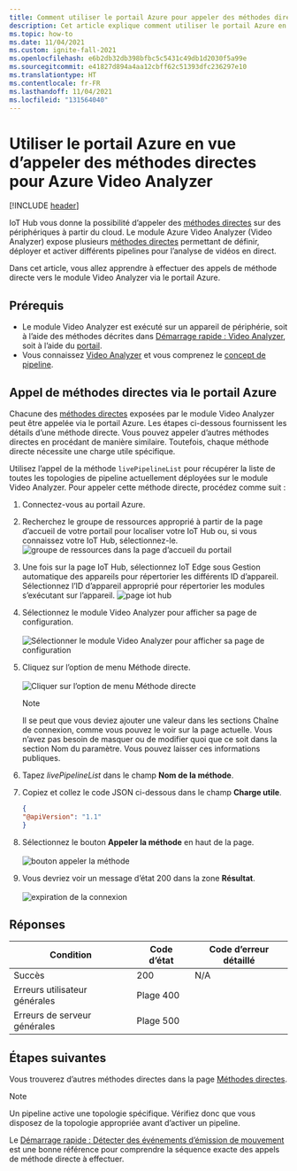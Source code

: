 ```yaml
---
title: Comment utiliser le portail Azure pour appeler des méthodes directes pour Azure Video Analyzer
description: Cet article explique comment utiliser le portail Azure en vue d’appeler des méthodes directes Azure Video Analyzer.
ms.topic: how-to
ms.date: 11/04/2021
ms.custom: ignite-fall-2021
ms.openlocfilehash: e6b2db32db398bfbc5c5431c49db1d2030f5a99e
ms.sourcegitcommit: e41827d894a4aa12cbff62c51393dfc236297e10
ms.translationtype: HT
ms.contentlocale: fr-FR
ms.lasthandoff: 11/04/2021
ms.locfileid: "131564040"
---
```

# <a name="use-azure-portal-to-invoke-direct-methods-for-azure-video-analyzer"></a>Utiliser le portail Azure en vue d’appeler des méthodes directes pour Azure Video Analyzer

[!INCLUDE [header](includes/edge-env.md)]

IoT Hub vous donne la possibilité d’appeler des [méthodes directes](../../../iot-hub/iot-hub-devguide-direct-methods.md#method-invocation-for-iot-edge-modules) sur des périphériques à partir du cloud. Le module Azure Video Analyzer (Video Analyzer) expose plusieurs [méthodes directes](./direct-methods.md) permettant de définir, déployer et activer différents pipelines pour l’analyse de vidéos en direct.

Dans cet article, vous allez apprendre à effectuer des appels de méthode directe vers le module Video Analyzer via le portail Azure.

## <a name="prerequisites"></a>Prérequis

* Le module Video Analyzer est exécuté sur un appareil de périphérie, soit à l’aide des méthodes décrites dans [Démarrage rapide : Video Analyzer](get-started-detect-motion-emit-events.md), soit à l’aide du [portail](./deploy-iot-edge-device.md).
* Vous connaissez [Video Analyzer](../overview.md) et vous comprenez le [concept de pipeline](../pipeline.md).

## <a name="invoking-direct-methods-via-azure-portal"></a>Appel de méthodes directes via le portail Azure

Chacune des [méthodes directes](./direct-methods.md) exposées par le module Video Analyzer peut être appelée via le portail Azure. Les étapes ci-dessous fournissent les détails d’une méthode directe. Vous pouvez appeler d’autres méthodes directes en procédant de manière similaire. Toutefois, chaque méthode directe nécessite une charge utile spécifique.

Utilisez l’appel de la méthode `livePipelineList` pour récupérer la liste de toutes les topologies de pipeline actuellement déployées sur le module Video Analyzer. Pour appeler cette méthode directe, procédez comme suit :

1. Connectez-vous au portail Azure.
1. Recherchez le groupe de ressources approprié à partir de la page d’accueil de votre portail pour localiser votre IoT Hub ou, si vous connaissez votre IoT Hub, sélectionnez-le.
    ![groupe de ressources dans la page d’accueil du portail](./media/use-azure-portal-to-invoke-direct-methods/portal-rg-home.png)
1. Une fois sur la page IoT Hub, sélectionnez IoT Edge sous Gestion automatique des appareils pour répertorier les différents ID d’appareil. Sélectionnez l’ID d’appareil approprié pour répertorier les modules s’exécutant sur l’appareil.
    ![page iot hub](./media/use-azure-portal-to-invoke-direct-methods/iot-hub-page.png)
1. Sélectionnez le module Video Analyzer pour afficher sa page de configuration.<br><br>
    ![Sélectionner le module Video Analyzer pour afficher sa page de configuration](./media/use-azure-portal-to-invoke-direct-methods/modules.png)
1. Cliquez sur l’option de menu Méthode directe. <br><br>
    ![Cliquer sur l’option de menu Méthode directe](./media/use-azure-portal-to-invoke-direct-methods/module-details.png)
    > [!NOTE]
    > Il se peut que vous deviez ajouter une valeur dans les sections Chaîne de connexion, comme vous pouvez le voir sur la page actuelle. Vous n’avez pas besoin de masquer ou de modifier quoi que ce soit dans la section Nom du paramètre. Vous pouvez laisser ces informations publiques.

1. Tapez *livePipelineList* dans le champ **Nom de la méthode**.
1. Copiez et collez le code JSON ci-dessous dans le champ **Charge utile**.
    ```json
    {
    "@apiVersion": "1.1"
    }
    ```
1. Sélectionnez le bouton **Appeler la méthode** en haut de la page.<br><br>
    ![bouton appeler la méthode](./media/use-azure-portal-to-invoke-direct-methods/direct-method.png)
1. Vous devriez voir un message d’état 200 dans la zone **Résultat**.<br><br>
    ![expiration de la connexion](./media/use-azure-portal-to-invoke-direct-methods/connection-timeout.png)

## <a name="responses"></a>Réponses

| Condition             | Code d’état | Code d’erreur détaillé |
|-----------------------|-------------|---------------------|
| Succès               | 200         | N/A                 |
| Erreurs utilisateur générales   | Plage 400   |                     |
| Erreurs de serveur générales | Plage 500   |                     |

## <a name="next-steps"></a>Étapes suivantes

Vous trouverez d’autres méthodes directes dans la page [Méthodes directes](./direct-methods.md).

> [!NOTE]
> Un pipeline active une topologie spécifique. Vérifiez donc que vous disposez de la topologie appropriée avant d’activer un pipeline.

Le [Démarrage rapide : Détecter des événements d’émission de mouvement](detect-motion-emit-events-quickstart.md) est une bonne référence pour comprendre la séquence exacte des appels de méthode directe à effectuer.
